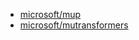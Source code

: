 
- [microsoft/mup](https://github.com/microsoft/mup)
- [microsoft/mutransformers](https://github.com/microsoft/mutransformers)